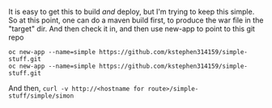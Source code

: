 It is easy to get this to build _and_ deploy, but I'm trying to keep this simple. So at this point, one can do a maven build
first, to produce the war file in the "target" dir. And then check it in, and then use new-app to point to this git repo

```
oc new-app --name=simple https://github.com/kstephen314159/simple-stuff.git
oc new-app --name=simple https://github.com/kstephen314159/simple-stuff.git
```

And then, `curl -v http://<hostname for route>/simple-stuff/simple/simon`
